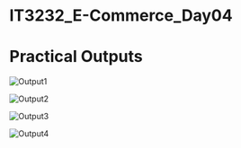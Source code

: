 # IT3232_E-Commerce_Day04

# Practical Outputs

![Output1](https://github.com/user-attachments/assets/17856cea-eafc-4a30-833f-3bd63e62e905)


![Output2](https://github.com/user-attachments/assets/3a2cd582-fa2e-4bc0-b4b5-8620cbb52900)


![Output3](https://github.com/user-attachments/assets/836801b1-ab0b-4e1c-95c2-0c13af9ce662)



![Output4](https://github.com/user-attachments/assets/0dd5cce8-e267-4a50-84ca-3cd3a4ab3809)
